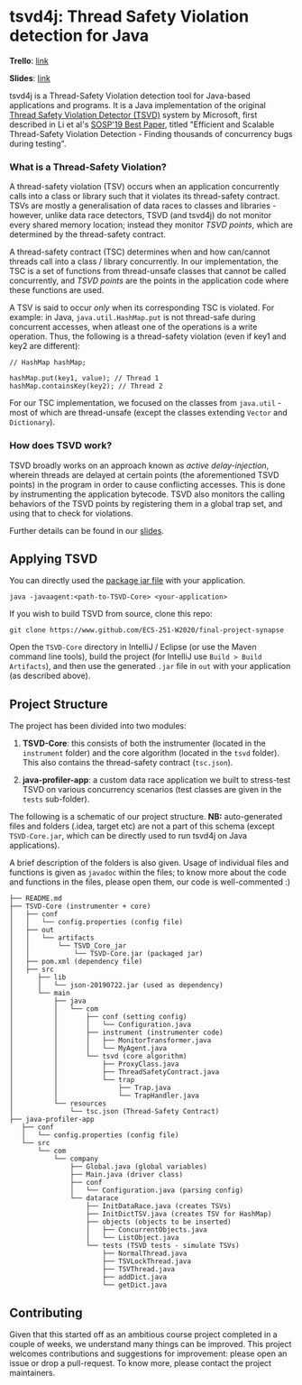 # tsvd4j: Thread Safety Violation detection for Java

**Trello**: [link](https://trello.com/b/UcUVXC8C/ecs251-synapse)

**Slides**: [link](https://docs.google.com/presentation/d/1SkQxILhSvI8lSgbs36Hn3DgG-Ot8Ey2qLZS7KThloS0/edit?usp=sharing)

tsvd4j is a Thread-Safety Violation detection tool for Java-based applications and programs. It is a Java implementation of the original [Thread Safety Violation Detector (TSVD)](https://github.com/microsoft/tsvd) system by Microsoft, first described in Li et al's [SOSP'19 Best Paper](https://www.microsoft.com/en-us/research/uploads/prod/2019/09/sosp19-final193.pdf), titled "Efficient and Scalable Thread-Safety Violation Detection - Finding thousands of concurrency bugs during testing".

### What is a Thread-Safety Violation?

A thread-safety violation (TSV) occurs when an application concurrently calls into a class or library such that it violates its thread-safety contract. TSVs are mostly a generalisation of data races to classes and libraries - however, unlike data race detectors, TSVD (and tsvd4j) do not monitor every shared memory location; instead they monitor *TSVD points*, which are determined by the thread-safety contract.

A thread-safety contract (TSC) determines when and how can/cannot threads call into a class / library concurrently. In our implementation, the TSC is a set of functions from thread-unsafe classes that cannot be called concurrently, and *TSVD points* are the points in the application code where these functions are used. 

A TSV is said to occur *only* when its corresponding TSC is violated. For example: in Java, `java.util.HashMap.put` is not thread-safe during concurrent accesses, when atleast one of the operations is a write operation. Thus, the following is a thread-safety violation (even if key1 and key2 are different):

```
// HashMap hashMap;

hashMap.put(key1, value); // Thread 1
hashMap.containsKey(key2); // Thread 2
```

For our TSC implementation, we focused on the classes from `java.util` - most of which are thread-unsafe (except the classes extending `Vector` and `Dictionary`).

### How does TSVD work?

TSVD broadly works on an approach known as *active delay-injection*, wherein threads are delayed at certain points (the aforementioned TSVD points) in the program in order to cause conflicting accesses. This is done by instrumenting the application bytecode. TSVD also monitors the calling behaviors of the TSVD points by registering them in a global trap set, and using that to check for violations. 

Further details can be found in our [slides](https://docs.google.com/presentation/d/1SkQxILhSvI8lSgbs36Hn3DgG-Ot8Ey2qLZS7KThloS0/edit?usp=sharing).

## Applying TSVD

You can directly used the [package jar file](TSVD-Core/out/artifacts/TSVD_Core_jar/TSVD-Core.jar) with your application.

```
java -javaagent:<path-to-TSVD-Core> <your-application>
```

If you wish to build TSVD from source, clone this repo:

```
git clone https://www.github.com/ECS-251-W2020/final-project-synapse
```

Open the `TSVD-Core` directory in IntelliJ / Eclipse (or use the Maven command line tools), build the project (for IntelliJ use `Build > Build Artifacts`), and then use the generated `.jar` file in `out` with your application (as described above).

## Project Structure

The project has been divided into two modules:

1. **TSVD-Core**: this consists of both the instrumenter (located in the `instrument` folder) and the core algorithm (located in the `tsvd` folder). This also contains the thread-safety contract (`tsc.json`).

2. **java-profiler-app**: a custom data race application we built to stress-test TSVD on various concurrency scenarios (test classes are given in the `tests` sub-folder).

The following is a schematic of our project structure. **NB:** auto-generated files and folders (.idea, target etc) are not a part of this schema (except `TSVD-Core.jar`, which can be directly used to run tsvd4j on Java applications). 

A brief description of the folders is also given. Usage of individual files and functions is given as `javadoc` within the files; to know more about the code and functions in the files, please open them, our code is well-commented :)

```
├── README.md
├── TSVD-Core (instrumenter + core)
│   ├── conf
│   │   └── config.properties (config file)
│   ├── out
│   │   └── artifacts
│   │       └── TSVD_Core_jar
│   │           └── TSVD-Core.jar (packaged jar)
│   ├── pom.xml (dependency file)
│   ├── src
│      ├── lib
│      │   └── json-20190722.jar (used as dependency)
│      └── main
│          ├── java
│          │   └── com
│          │       ├── conf (setting config)
│          │       │   └── Configuration.java
│          │       ├── instrument (instrumenter code)
│          │       │   ├── MonitorTransformer.java
│          │       │   └── MyAgent.java
│          │       └── tsvd (core algorithm)
│          │           ├── ProxyClass.java
│          │           ├── ThreadSafetyContract.java
│          │           └── trap
│          │               ├── Trap.java
│          │               └── TrapHandler.java
│          └── resources
│              └── tsc.json (Thread-Safety Contract)
├── java-profiler-app
   ├── conf
   │   └── config.properties (config file)
   └── src
       └── com
           └── company
               ├── Global.java (global variables)
               ├── Main.java (driver class)
               ├── conf
               │   └── Configuration.java (parsing config)
               └── datarace
                   ├── InitDataRace.java (creates TSVs)
                   ├── InitDictTSV.java (creates TSV for HashMap)
                   ├── objects (objects to be inserted)
                   │   ├── ConcurrentObjects.java
                   │   └── ListObject.java
                   └── tests (TSVD tests - simulate TSVs)
                       ├── NormalThread.java
                       ├── TSVLockThread.java
                       ├── TSVThread.java
                       ├── addDict.java
                       └── getDict.java
```


## Contributing

Given that this started off as an ambitious course project completed in a couple of weeks, we understand many things can be improved. This project welcomes contributions and suggestions for improvement: please open an issue or drop a pull-request. To know more, please contact the project maintainers.
